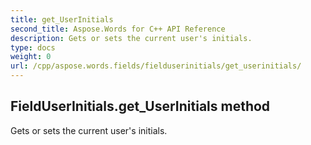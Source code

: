 ```yaml
---
title: get_UserInitials
second_title: Aspose.Words for C++ API Reference
description: Gets or sets the current user's initials. 
type: docs
weight: 0
url: /cpp/aspose.words.fields/fielduserinitials/get_userinitials/
---
```

## FieldUserInitials.get_UserInitials method


Gets or sets the current user's initials. 

